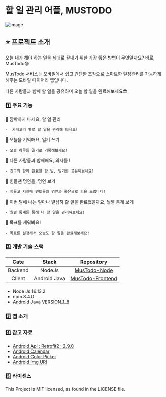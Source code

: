 # 할 일 관리 어플, MUSTODO
![image](https://user-images.githubusercontent.com/49343360/206905792-d861a207-7076-4126-9f41-d14a49429c34.png)


## ⭐ 프로젝트 소개

오늘 내가 해야 하는 일을 제대로 끝내기 위한 가장 좋은 방법이 무엇일까요? 바로, MusTodo😎

MusTodo 서비스는 모바일에서 쉽고 간단한 조작으로 스마트한 일정관리를 가능하게 해주는 모바일 다이어리 앱입니다.

다른 사람들과 함께 할 일을 공유하며 오늘 할 일을 완료해보세요😎

### 1️⃣ 주요 기능

🚩 깜빡하지 마세요, 할 일 관리

    -  카테고리 별로 할 일을 관리해 보세요!

🚩 오늘을 기억해요, 일기 쓰기

    - 오늘 하루를 일기로 기록해보세요!

🚩 다른 사람들과 함께해요, 의지를 !

    - 친구와 함께 완료한 할 일, 일기를 공유해보세요!

🚩 힘들땐 명언을, 명언 보기

    - 힘들고 지칠때 멘토들의 명언과 좋은글로 힘을 드립니다!

🚩 이번 달에 나는 얼마나 열심히 할 일을 완료했을까요, 월별 통계 보기

    - 월별 통계를 통해 내 할 일을 관리해보세요!

🚩 목표를 세워봐요!

    - 목표를 설정해서 오늘도 할 일을 완료해보세요!

### 2️⃣ 개발 기술 스택

|  Cate   |    Stack     |      Repository      |
| :-----: | :----------: | :------------------: |
| Backend |    NodeJs    |   [MusTodo-Node]()   |
| Client  | Android Java | [MusTodo-Frontend]() |

- Node Js 16.13.2
- npm 8.4.0
- Android Java VERSION_1_8

### 3️⃣ 앱 소개

### 4️⃣ 참고 자료

- [Android Api : Retrofit2 : 2.9.0]("https://square.github.io/retrofit/")
- [Android Calendar]("https://github.com/SundeepK/CompactCalendarView")
- [Android Color Picker]("https://github.com/kristiyanP/colorpicker")
- [Android Img URl]("https://bumptech.github.io/glide/")

### 5️⃣ 라이센스

This Project is MIT licensed, as found in the LICENSE file.
